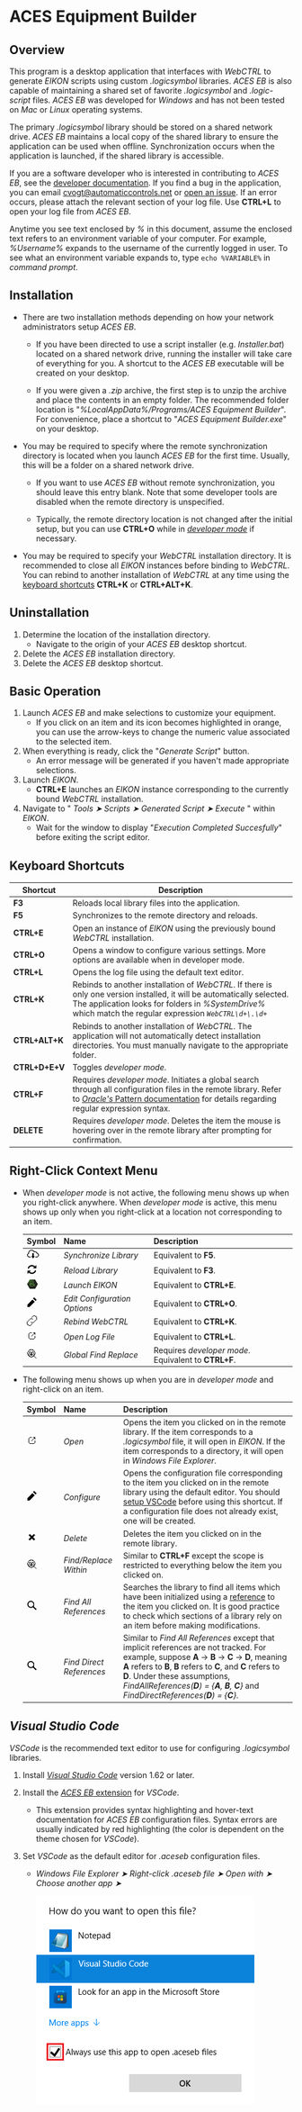 # ACES Equipment Builder

## Overview

This program is a desktop application that interfaces with *WebCTRL* to generate *EIKON* scripts using custom *.logicsymbol* libraries. *ACES EB* is also capable of maintaining a shared set of favorite *.logicsymbol* and *.logic-script* files. *ACES EB* was developed for *Windows* and has not been tested on *Mac* or *Linux* operating systems.

The primary *.logicsymbol* library should be stored on a shared network drive. *ACES EB* maintains a local copy of the shared library to ensure the application can be used when offline. Synchronization occurs when the application is launched, if the shared library is accessible.

If you are a software developer who is interested in contributing to *ACES EB*, see the [developer documentation](../../../). If you find a bug in the application, you can email <cvogt@automaticcontrols.net> or [open an issue](https://github.com/automatic-controls/aces-equipment-builder/issues). If an error occurs, please attach the relevant section of your log file. Use **CTRL+L** to open your log file from *ACES EB*.

Anytime you see text enclosed by *%* in this document, assume the enclosed text refers to an environment variable of your computer. For example, *%Username%* expands to the username of the currently logged in user. To see what an environment variable expands to, type `echo %VARIABLE%` in *command prompt*.

## Installation

- There are two installation methods depending on how your network administrators setup *ACES EB*.

  - If you have been directed to use a script installer (e.g. *Installer.bat*) located on a shared network drive, running the installer will take care of everything for you. A shortcut to the *ACES EB* executable will be created on your desktop.

  - If you were given a *.zip* archive, the first step is to unzip the archive and place the contents in an empty folder. The recommended folder location is "*%LocalAppData%/Programs/ACES Equipment Builder*". For convenience, place a shortcut to "*ACES Equipment Builder.exe*" on your desktop.

- You may be required to specify where the remote synchronization directory is located when you launch *ACES EB* for the first time. Usually, this will be a folder on a shared network drive.

  - If you want to use *ACES EB* without remote synchronization, you should leave this entry blank. Note that some developer tools are disabled when the remote directory is unspecified.

  - Typically, the remote directory location is not changed after the initial setup, but you can use **CTRL+O** while in [*developer mode*](#keyboard-shortcuts) if necessary.

- You may be required to specify your *WebCTRL* installation directory. It is recommended to close all *EIKON* instances before binding to *WebCTRL*. You can rebind to another installation of *WebCTRL* at any time using the [keyboard shortcuts](#keyboard-shortcuts) **CTRL+K** or **CTRL+ALT+K**.

## Uninstallation

1. Determine the location of the installation directory.
   - Navigate to the origin of your *ACES EB* desktop shortcut.
2. Delete the *ACES EB* installation directory.
3. Delete the *ACES EB* desktop shortcut.

## Basic Operation

1. Launch *ACES EB* and make selections to customize your equipment.
   - If you click on an item and its icon becomes highlighted in orange, you can use the arrow-keys to change the numeric value associated to the selected item.
2. When everything is ready, click the "*Generate Script*" button.
   - An error message will be generated if you haven't made appropriate selections.
3. Launch *EIKON*.
   - **CTRL+E** launches an *EIKON* instance corresponding to the currently bound *WebCTRL* installation.
4. Navigate to " *Tools &#10148; Scripts &#10148; Generated Script &#10148; Execute* " within *EIKON*.
   - Wait for the window to display "*Execution Completed Succesfully*" before exiting the script editor.

## Keyboard Shortcuts

| Shortcut | Description |
| - | - |
| **F3** | Reloads local library files into the application. |
| **F5** | Synchronizes to the remote directory and reloads. |
| **CTRL+E** | Open an instance of *EIKON* using the previously bound *WebCTRL* installation. |
| **CTRL+O** | Opens a window to configure various settings. More options are available when in developer mode. |
| **CTRL+L** | Opens the log file using the default text editor. |
| **CTRL+K** | Rebinds to another installation of *WebCTRL*. If there is only one version installed, it will be automatically selected. The application looks for folders in *%SystemDrive%* which match the regular expression *`WebCTRL\d+\.\d+`* |
| **CTRL+ALT+K** | Rebinds to another installation of *WebCTRL*. The application will not automatically detect installation directories. You must manually navigate to the appropriate folder. |
| **CTRL+D+E+V** | Toggles *developer mode*. |
| **CTRL+F** | Requires *developer mode*. Initiates a global search through all configuration files in the remote library. Refer to [*Oracle's* Pattern documentation](https://docs.oracle.com/en/java/javase/16/docs/api/java.base/java/util/regex/Pattern.html) for details regarding regular expression syntax. |
| **DELETE** | Requires *developer mode*. Deletes the item the mouse is hovering over in the remote library after prompting for confirmation. |

## Right-Click Context Menu

- When *developer mode* is not active, the following menu shows up when you right-click anywhere. When *developer mode* is active, this menu shows up only when you right-click at a location not corresponding to an item.

   | Symbol | Name | Description |
   |  - | - | - |
   | ![](../resources/sync.png) | *Synchronize Library* | Equivalent to **F5**. |
   | ![](../resources/refresh.png) | *Reload Library* | Equivalent to **F3**. |
   | ![](../resources/eikon.png) | *Launch EIKON* | Equivalent to **CTRL+E**. |
   | ![](../resources/edit.png) | *Edit Configuration Options* | Equivalent to **CTRL+O**. |
   | ![](../resources/bind.png) | *Rebind WebCTRL* | Equivalent to **CTRL+K**. |
   | ![](../resources/open.png) | *Open Log File* | Equivalent to **CTRL+L**. |
   | ![](../resources/findall.png) | *Global Find Replace* | Requires *developer mode*. Equivalent to **CTRL+F**. |

- The following menu shows up when you are in *developer mode* and right-click on an item.

   | Symbol | Name | Description |
   |  - | - | - |
   | ![](../resources/open.png) | *Open* | Opens the item you clicked on in the remote library. If the item corresponds to a *.logicsymbol* file, it will open in *EIKON*. If the item corresponds to a directory, it will open in *Windows File Explorer*. |
   | ![](../resources/edit.png) | *Configure* | Opens the configuration file corresponding to the item you clicked on in the remote library using the default editor. You should [setup VSCode]() before using this shortcut. If a configuration file does not already exist, one will be created. |
   | ![](../resources/delete.png) | *Delete* | Deletes the item you clicked on in the remote library. |
   | ![](../resources/findall.png) | *Find/Replace Within* | Similar to **CTRL+F** except the scope is restricted to everything below the item you clicked on. |
   | ![](../resources/search.png) | *Find All References* | Searches the library to find all items which have been initialized using a [reference](<!--TODO put link here-->) to the item you clicked on. It is good practice to check which sections of a library rely on an item before making modifications. |
   | ![](../resources/search.png) | *Find Direct References* | Similar to *Find All References* except that implicit references are not tracked. For example, suppose **A** &#8594; **B** &#8594; **C** &#8594; **D**, meaning **A** refers to **B**, **B** refers to **C**, and **C** refers to **D**. Under these assumptions, *FindAllReferences(**D**) = {**A**, **B**, **C**}* and *FindDirectReferences(**D**) = {**C**}*. |

## *Visual Studio Code*

*VSCode* is the recommended text editor to use for configuring *.logicsymbol* libraries.

1. Install [*Visual Studio Code*](https://code.visualstudio.com/) version 1.62 or later.

1. Install the [*ACES EB* extension](https://github.com/automatic-controls/vscode-aces-equipment-builder) for *VSCode*.

   - This extension provides syntax highlighting and hover-text documentation for *ACES EB* configuration files. Syntax errors are usually indicated by red highlighting (the color is dependent on the theme chosen for *VSCode*).

1. Set *VSCode* as the default editor for *.aceseb* configuration files.

   - *Windows File Explorer &#10148; Right-click .aceseb file &#10148; Open with &#10148; Choose another app &#10148;*

     ![](../docs/vscode_file_assoc.png)

